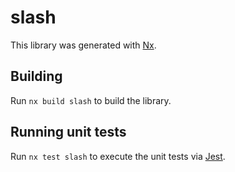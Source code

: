# slash

This library was generated with [Nx](https://nx.dev).

## Building

Run `nx build slash` to build the library.

## Running unit tests

Run `nx test slash` to execute the unit tests via [Jest](https://jestjs.io).
